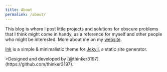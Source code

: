 ```yaml
---
title: About
permalink: /about/
---
```


This blog is where I post little projects and solutions for obscure problems that I think might come in handy, as a reference for myself and other people who might be interested.
More about me on my [website](https://lisaschwetlick.de).

<p class="heavy-title"><a href="https://github.com/thinker3197/Ink">Ink</a> is a simple & minimalistic theme for <a href="https://jekyllrb.com">Jekyll</a>, a static site generator.</p>
>Designed and developed by [@thinker3197](https://github.com/thinker3197).
